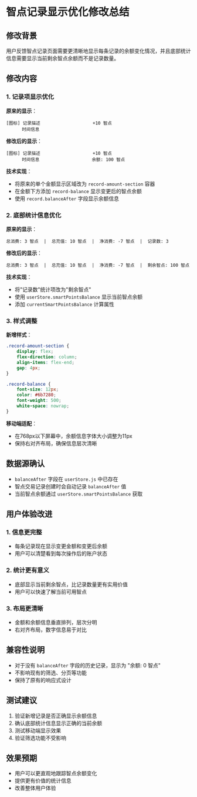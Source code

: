 # 智点记录显示优化修改总结

## 修改背景
用户反馈智点记录页面需要更清晰地显示每条记录的余额变化情况，并且底部统计信息需要显示当前剩余智点余额而不是记录数量。

## 修改内容

### 1. 记录项显示优化
**原来的显示**：
```
[图标] 记录描述                    +10 智点
      时间信息
```

**修改后的显示**：
```
[图标] 记录描述                    +10 智点
      时间信息                    余额: 100 智点
```

**技术实现**：
- 将原来的单个金额显示区域改为 `record-amount-section` 容器
- 在金额下方添加 `record-balance` 显示变更后的智点余额
- 使用 `record.balanceAfter` 字段显示余额信息

### 2. 底部统计信息优化
**原来的显示**：
```
总消费: 3 智点  |  总充值: 10 智点  |  净消费: -7 智点  |  记录数: 3
```

**修改后的显示**：
```
总消费: 3 智点  |  总充值: 10 智点  |  净消费: -7 智点  |  剩余智点: 100 智点
```

**技术实现**：
- 将"记录数"统计项改为"剩余智点"
- 使用 `userStore.smartPointsBalance` 显示当前智点余额
- 添加 `currentSmartPointsBalance` 计算属性

### 3. 样式调整
**新增样式**：
```scss
.record-amount-section {
    display: flex;
    flex-direction: column;
    align-items: flex-end;
    gap: 4px;
}

.record-balance {
    font-size: 12px;
    color: #6b7280;
    font-weight: 500;
    white-space: nowrap;
}
```

**移动端适配**：
- 在768px以下屏幕中，余额信息字体大小调整为11px
- 保持右对齐布局，确保信息层次清晰

## 数据源确认
- `balanceAfter` 字段在 `userStore.js` 中已存在
- 智点交易记录创建时会自动记录 `balanceAfter` 值
- 当前智点余额通过 `userStore.smartPointsBalance` 获取

## 用户体验改进

### 1. 信息更完整
- 每条记录现在显示变更金额和变更后余额
- 用户可以清楚看到每次操作后的账户状态

### 2. 统计更有意义
- 底部显示当前剩余智点，比记录数量更有实用价值
- 用户可以快速了解当前可用智点

### 3. 布局更清晰
- 金额和余额信息垂直排列，层次分明
- 右对齐布局，数字信息易于对比

## 兼容性说明
- 对于没有 `balanceAfter` 字段的历史记录，显示为 "余额: 0 智点"
- 不影响现有的筛选、分页等功能
- 保持了原有的响应式设计

## 测试建议
1. 验证新增记录是否正确显示余额信息
2. 确认底部统计信息显示正确的当前余额
3. 测试移动端显示效果
4. 验证筛选功能不受影响

## 效果预期
- 用户可以更直观地跟踪智点余额变化
- 提供更有价值的统计信息
- 改善整体用户体验 
